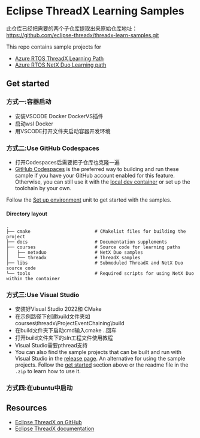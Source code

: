 # Eclipse ThreadX Learning Samples

此仓库已经把需要的两个子仓库提取出来原始仓库地址：https://github.com/eclipse-threadx/threadx-learn-samples.git

This repo contains sample projects for

- [Azure RTOS ThreadX Learning Path](https://learn.microsoft.com/training/paths/azure-rtos-threadx/)
- [Azure RTOS NetX Duo Learning path](https://learn.microsoft.com/training/paths/azure-rtos-netx-duo/)

## Get started

### 方式一:容器启动

- 安装VSCODE Docker DockerVS插件
- 启动wsl Docker
- 用VSCODE打开文件夹启动容器开发环境

### 方式二:Use GitHub Codespaces

- 打开Codespaces后需要把子仓库也克隆一遍
- [GitHub Codespaces](https://github.com/features/codespaces) is the preferred way to building and run these sample if you have your GitHub account enabled for this feature. Otherwise, you can still use it with the [local dev container](https://code.visualstudio.com/docs/remote/containers) or set up the toolchain by your own.

Follow the [Set up environment](https://learn.microsoft.com/training/modules/introduction-azure-rtos/2-set-up-environment) unit to get started with the samples.

#### Directory layout

    .
    ├── cmake                        # CMakelist files for building the project
    ├── docs                         # Documentation supplements
    ├── courses                      # Source code for learning paths
    │   ├── netxduo                  # NetX Duo samples
    │   └── threadx                  # ThreadX samples
    ├── libs                         # Submoduled ThreadX and NetX Duo source code
    └── tools                        # Required scripts for using NetX Duo within the container

### 方式三:Use Visual Studio

- 安装好Visual Studio 2022和 CMake
- 在示例路径下创建build文件夹如courses\threadx\ProjectEventChaining\build
- 在build文件夹下启动cmd输入cmake ..回车
- 打开build文件夹下的sln工程文件使用教程
- Visual Studio需要pthread支持
- You can also find the sample projects that can be built and run with Visual Studio in the [release page](https://github.com/eclipse-threadx/threadx-learn-samples/releases/tag/vs). An alternative for using the sample projects. Follow the [get started](#get-started) section above or the readme file in the `.zip` to learn how to use it.

### 方式四:在ubuntu中启动

## Resources

- [Eclipse ThreadX on GitHub](https://github.com/eclipse-threadx)
- [Eclipse ThreadX documentation](https://github.com/eclipse-threadx/rtos-docs/)
